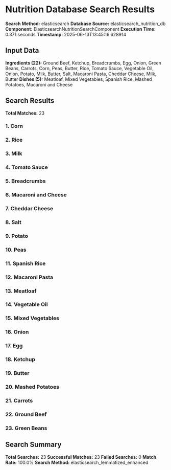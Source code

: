 # Nutrition Database Search Results

**Search Method:** elasticsearch
**Database Source:** elasticsearch_nutrition_db
**Component:** ElasticsearchNutritionSearchComponent
**Execution Time:** 0.371 seconds
**Timestamp:** 2025-06-13T13:45:16.628914

## Input Data
**Ingredients (22):** Ground Beef, Ketchup, Breadcrumbs, Egg, Onion, Green Beans, Carrots, Corn, Peas, Butter, Rice, Tomato Sauce, Vegetable Oil, Onion, Potato, Milk, Butter, Salt, Macaroni Pasta, Cheddar Cheese, Milk, Butter
**Dishes (5):** Meatloaf, Mixed Vegetables, Spanish Rice, Mashed Potatoes, Macaroni and Cheese

## Search Results
**Total Matches:** 23

### 1. Corn

### 2. Rice

### 3. Milk

### 4. Tomato Sauce

### 5. Breadcrumbs

### 6. Macaroni and Cheese

### 7. Cheddar Cheese

### 8. Salt

### 9. Potato

### 10. Peas

### 11. Spanish Rice

### 12. Macaroni Pasta

### 13. Meatloaf

### 14. Vegetable Oil

### 15. Mixed Vegetables

### 16. Onion

### 17. Egg

### 18. Ketchup

### 19. Butter

### 20. Mashed Potatoes

### 21. Carrots

### 22. Ground Beef

### 23. Green Beans

## Search Summary
**Total Searches:** 23
**Successful Matches:** 23
**Failed Searches:** 0
**Match Rate:** 100.0%
**Search Method:** elasticsearch_lemmatized_enhanced
